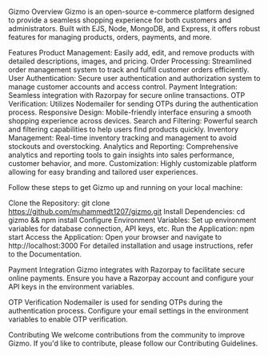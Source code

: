 Gizmo
Overview
Gizmo is an open-source e-commerce platform designed to provide a seamless shopping experience for both customers and administrators. Built with EJS, Node, MongoDB, and Express, it offers robust features for managing products, orders, payments, and more.

Features
Product Management: Easily add, edit, and remove products with detailed descriptions, images, and pricing.
Order Processing: Streamlined order management system to track and fulfill customer orders efficiently.
User Authentication: Secure user authentication and authorization system to manage customer accounts and access control.
Payment Integration: Seamless integration with Razorpay for secure online transactions.
OTP Verification: Utilizes Nodemailer for sending OTPs during the authentication process.
Responsive Design: Mobile-friendly interface ensuring a smooth shopping experience across devices.
Search and Filtering: Powerful search and filtering capabilities to help users find products quickly.
Inventory Management: Real-time inventory tracking and management to avoid stockouts and overstocking.
Analytics and Reporting: Comprehensive analytics and reporting tools to gain insights into sales performance, customer behavior, and more.
Customization: Highly customizable platform allowing for easy branding and tailored user experiences.

Follow these steps to get Gizmo up and running on your local machine:

Clone the Repository: git clone https://github.com/muhammedt1207/gizmo.git
Install Dependencies: cd gizmo && npm install
Configure Environment Variables: Set up environment variables for database connection, API keys, etc.
Run the Application: npm start
Access the Application: Open your browser and navigate to http://localhost:3000
For detailed installation and usage instructions, refer to the Documentation.

Payment Integration
Gizmo integrates with Razorpay to facilitate secure online payments. Ensure you have a Razorpay account and configure your API keys in the environment variables.

OTP Verification
Nodemailer is used for sending OTPs during the authentication process. Configure your email settings in the environment variables to enable OTP verification.

Contributing
We welcome contributions from the community to improve Gizmo. If you'd like to contribute, please follow our Contributing Guidelines.
